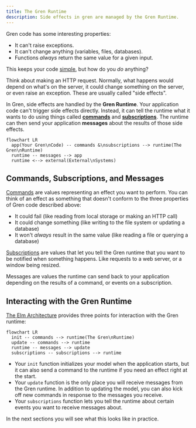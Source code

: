 ```yaml
---
title: The Gren Runtime
description: Side effects in gren are managed by the Gren Runtime.
---
```


Gren code has some interesting properties:

* It can't raise exceptions.
* It can't change anything (variables, files, databases).
* Functions _always_ return the same value for a given input.

This keeps your code [simple](https://gren-lang.org/book/#simple), but how do you _do_ anything?

Think about making an HTTP request.
Normally, what happens would depend on what's on the server, it could change something on the server, or even raise an exception.
These are usually called "side effects".

In Gren, side effects are handled by the **Gren Runtime**.
Your application code can't trigger side effects directly.
Instead, it can tell the runtime what it wants to do using things called [**commands**](https://packages.gren-lang.org/package/gren-lang/core/version/latest/module/Platform.Cmd) and [**subscriptions**](https://packages.gren-lang.org/package/gren-lang/core/version/latest/module/Platform.Sub).
The runtime can then send your application **messages** about the results of those side effects.

```mermaid
flowchart LR
  app(Your Gren\nCode) -- commands &\nsubscriptions --> runtime(The Gren\nRuntime)
  runtime -- messages --> app
  runtime <--> external(External\nSystems)
``` 

## Commands, Subscriptions, and Messages

[Commands](https://packages.gren-lang.org/package/gren-lang/core/version/latest/module/Platform.Cmd)
are values representing an effect you want to perform.
You can think of an effect as something that doesn't conform to the three properties of Gren code described above:
- It could fail (like reading from local storage or making an HTTP call)
- It could change something (like writing to the file system or updating a database)
- It won't _always_ result in the same value (like reading a file or querying a database)

[Subscriptions](https://packages.gren-lang.org/package/gren-lang/core/version/latest/module/Platform.Sub)
are values that let you tell the Gren runtime that you want to be notified when something happens.
Like requests to a web server, or a window being resized.

Messages are values the runtime can send back to your application depending on the results of a command, or events on a subscription.

## Interacting with the Gren Runtime

[The Elm Architecture](/book/applications/tea) provides three points for interaction with the Gren runtime:


```mermaid
flowchart LR
  init -- commands --> runtime(The Gren\nRuntime)
  update -- commands --> runtime
  runtime -- messages --> update
  subscriptions -- subscriptions --> runtime
```

- Your `init` function initializes your model when the application starts, but it can also send a command to the runtime if you need an effect right at the start.
- Your `update` function is the only place you will receive messages from the Gren runtime. In addition to updating the model, you can also kick off new commands in response to the messages you receive.
- Your `subscriptions` function lets you tell the runtime about certain events you want to receive messages about.
  
In the next sections you will see what this looks like in practice.
